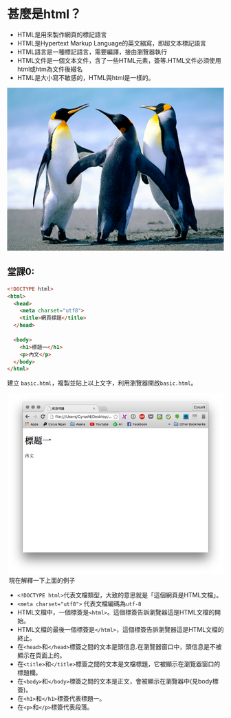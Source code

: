 # 甚麼是html？
- HTML是用來製作網頁的標記語言
- HTML是Hypertext Markup Language的英文縮寫，即超文本標記語言
- HTML語言是一種標記語言，需要編譯，接由瀏覽器執行
- HTML文件是一個文本文件，含了一些HTML元素，簽等.HTML文件必須使用html或htm為文件後綴名
- HTML是大小寫不敏感的，HTML與html是一樣的。

![](Penguins.jpg)
## 堂課0:

``` html
<!DOCTYPE html>
<html>
  <head>
    <meta charset="utf8">
    <title>網頁標題</title>
  </head>

  <body>
    <h1>標題一</h1>
    <p>內文</p>
  </body>
</html>
```
建立 `basic.html`，複製並貼上以上文字，利用瀏覽器開啟`basic.html`。

![basic01](./image/basic01.png)
﻿
現在解釋一下上面的例子

- `<!DOCTYPE html>`代表文檔類型，大致的意思就是「這個網頁是HTML文檔」。
- `<meta charset="utf8">` 代表文檔編碼為`utf-8`
- HTML文檔中，一個標簽是`<html>`。這個標簽告訴瀏覽器這是HTML文檔的開始。
- HTML文檔的最後一個標簽是`</html>`，這個標簽告訴瀏覽器這是HTML文檔的終止。
- 在`<head>`和`</head>`標簽之間的文本是頭信息.在瀏覽器窗口中，頭信息是不被顯示在頁面上的。
- 在`<title>`和`</title>`標簽之間的文本是文檔標題，它被顯示在瀏覽器窗口的標題欄。
- 在`<body>`和`</body>`標簽之間的文本是正文，會被顯示在瀏覽器中(見body標簽)。
- 在`<h1>`和`</h1>`標簽代表標題一。
- 在`<p>`和`</p>`標簽代表段落。
